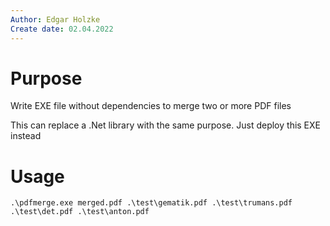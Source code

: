 ```yaml
---
Author: Edgar Holzke
Create date: 02.04.2022
---
```


# Purpose

Write EXE file without dependencies to merge two or more PDF files 

This can replace a .Net library with the same purpose. Just deploy this EXE instead


# Usage

```
.\pdfmerge.exe merged.pdf .\test\gematik.pdf .\test\trumans.pdf .\test\det.pdf .\test\anton.pdf
```